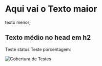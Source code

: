 # Aqui vai o Texto maior
texto menor;
</head>
<h2> Texto médio no head em h2 </h2>

Teste status
Teste porcentagem: 

![Cobertura de Testes](https://img.shields.io/codecov/c/github/usuario/repo)



